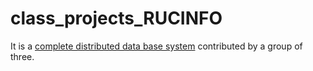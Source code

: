 # class_projects_RUCINFO
It is a [complete distributed data base system](https://github.com/tuhahaha/ddbms200) contributed by a group of three.

